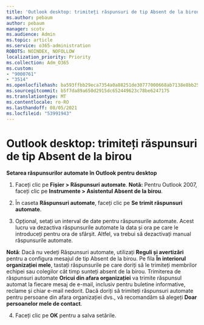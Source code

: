 ```yaml
---
title: 'Outlook desktop: trimiteți răspunsuri de tip Absent de la birou'
ms.author: pebaum
author: pebaum
manager: scotv
ms.audience: Admin
ms.topic: article
ms.service: o365-administration
ROBOTS: NOINDEX, NOFOLLOW
localization_priority: Priority
ms.collection: Adm_O365
ms.custom:
- "9000761"
- "3514"
ms.openlocfilehash: ba593ffbb29eca7354a0a88251de30777000668ab7138e8bb2539dbf0f6431d7
ms.sourcegitcommit: b5f7da89a650d2915dc652449623c78be6247175
ms.translationtype: MT
ms.contentlocale: ro-RO
ms.lasthandoff: 08/05/2021
ms.locfileid: "53991943"
---
```

# <a name="outlook-desktop-send-out-of-office-replies"></a>Outlook desktop: trimiteți răspunsuri de tip Absent de la birou

**Setarea răspunsurilor automate în Outlook pentru desktop**

1. Faceți clic pe **Fișier > Răspunsuri automate**. **Notă:** Pentru Outlook 2007, faceți clic pe **Instrumente > Asistentul Absent de la birou**.

2. În caseta **Răspunsuri automate**, faceți clic pe **Se trimit răspunsuri automate**.

3. Opțional, setați un interval de date pentru răspunsurile automate. Acest lucru va dezactiva răspunsurile automate la data și ora pe care le introduceți pentru ora de sfârșit. Altfel, va trebui să dezactivați manual răspunsurile automate.

**Notă**: Dacă nu vedeți Răspunsuri automate, utilizați **Reguli și avertizări** pentru a configura mesajul de tip Absent de la birou. Pe fila **În interiorul organizației mele**, tastați răspunsurile pe care doriți să le trimiteți membrilor echipei sau colegilor cât timp sunteți absent de la birou. Trimiterea de răspunsuri automate **Oricui din afara organizației** va trimite răspunsul automat la fiecare mesaj de e-mail, inclusiv pentru buletine informative, reclame și chiar e-mail nedorit. Dacă doriți să trimiteți răspunsuri automate pentru persoane din afara organizației dvs., vă recomandăm să alegeți **Doar persoanelor mele de contact**.

4. Faceți clic pe **OK** pentru a salva setările.

